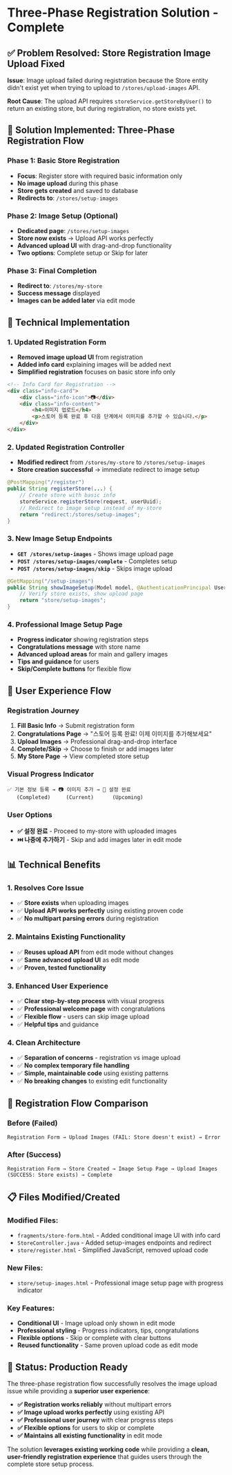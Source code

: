 # Three-Phase Registration Solution - Complete

## ✅ Problem Resolved: Store Registration Image Upload Fixed

**Issue**: Image upload failed during registration because the Store entity didn't exist yet when trying to upload to `/stores/upload-images` API.

**Root Cause**: The upload API requires `storeService.getStoreByUser()` to return an existing store, but during registration, no store exists yet.

## 🚀 Solution Implemented: Three-Phase Registration Flow

### **Phase 1: Basic Store Registration**
- **Focus**: Register store with required basic information only
- **No image upload** during this phase
- **Store gets created** and saved to database
- **Redirects to**: `/stores/setup-images`

### **Phase 2: Image Setup (Optional)**
- **Dedicated page**: `/stores/setup-images` 
- **Store now exists** → Upload API works perfectly
- **Advanced upload UI** with drag-and-drop functionality
- **Two options**: Complete setup or Skip for later

### **Phase 3: Final Completion**
- **Redirect to**: `/stores/my-store`
- **Success message** displayed
- **Images can be added later** via edit mode

## 🔧 Technical Implementation

### **1. Updated Registration Form**
- **Removed image upload UI** from registration
- **Added info card** explaining images will be added next
- **Simplified registration** focuses on basic store info only

```html
<!-- Info Card for Registration -->
<div class="info-card">
    <div class="info-icon">📷</div>
    <div class="info-content">
        <h4>이미지 업로드</h4>
        <p>스토어 등록 완료 후 다음 단계에서 이미지를 추가할 수 있습니다.</p>
    </div>
</div>
```

### **2. Updated Registration Controller**
- **Modified redirect** from `/stores/my-store` to `/stores/setup-images`
- **Store creation successful** → immediate redirect to image setup

```java
@PostMapping("/register")
public String registerStore(...) {
    // Create store with basic info
    storeService.registerStore(request, userUuid);
    // Redirect to image setup instead of my-store
    return "redirect:/stores/setup-images";
}
```

### **3. New Image Setup Endpoints**
- **`GET /stores/setup-images`** - Shows image upload page
- **`POST /stores/setup-images/complete`** - Completes setup
- **`POST /stores/setup-images/skip`** - Skips image upload

```java
@GetMapping("/setup-images")
public String showImageSetup(Model model, @AuthenticationPrincipal UserDetailsImpl userDetails) {
    // Verify store exists, show upload page
    return "store/setup-images";
}
```

### **4. Professional Image Setup Page**
- **Progress indicator** showing registration steps
- **Congratulations message** with store name
- **Advanced upload areas** for main and gallery images
- **Tips and guidance** for users
- **Skip/Complete buttons** for flexible flow

## 🎨 User Experience Flow

### **Registration Journey**
1. **Fill Basic Info** → Submit registration form
2. **Congratulations Page** → "스토어 등록 완료! 이제 이미지를 추가해보세요"
3. **Upload Images** → Professional drag-and-drop interface
4. **Complete/Skip** → Choose to finish or add images later
5. **My Store Page** → View completed store setup

### **Visual Progress Indicator**
```
✅ 기본 정보 등록 → 📷 이미지 추가 → 🏪 설정 완료
   (Completed)     (Current)      (Upcoming)
```

### **User Options**
- **✅ 설정 완료** - Proceed to my-store with uploaded images
- **⏭️ 나중에 추가하기** - Skip and add images later in edit mode

## 📊 Technical Benefits

### **1. Resolves Core Issue**
- ✅ **Store exists** when uploading images
- ✅ **Upload API works perfectly** using existing proven code
- ✅ **No multipart parsing errors** during registration

### **2. Maintains Existing Functionality** 
- ✅ **Reuses upload API** from edit mode without changes
- ✅ **Same advanced upload UI** as edit mode
- ✅ **Proven, tested functionality** 

### **3. Enhanced User Experience**
- ✅ **Clear step-by-step process** with visual progress
- ✅ **Professional welcome page** with congratulations
- ✅ **Flexible flow** - users can skip image upload
- ✅ **Helpful tips** and guidance

### **4. Clean Architecture**
- ✅ **Separation of concerns** - registration vs image upload
- ✅ **No complex temporary file handling**
- ✅ **Simple, maintainable code** using existing patterns
- ✅ **No breaking changes** to existing edit functionality

## 🔄 Registration Flow Comparison

### **Before (Failed)**
```
Registration Form → Upload Images (FAIL: Store doesn't exist) → Error
```

### **After (Success)**
```
Registration Form → Store Created → Image Setup Page → Upload Images (SUCCESS: Store exists) → Complete
```

## 📋 Files Modified/Created

### **Modified Files:**
- `fragments/store-form.html` - Added conditional image UI with info card
- `StoreController.java` - Added setup-images endpoints and redirect
- `store/register.html` - Simplified JavaScript, removed upload code

### **New Files:**
- `store/setup-images.html` - Professional image setup page with progress indicator

### **Key Features:**
- **Conditional UI** - Image upload only shown in edit mode
- **Professional styling** - Progress indicators, tips, congratulations
- **Flexible options** - Skip or complete with clear buttons
- **Reused functionality** - Same proven upload code as edit mode

## 🎉 Status: Production Ready

The three-phase registration flow successfully resolves the image upload issue while providing a **superior user experience**:

- **✅ Registration works reliably** without multipart errors
- **✅ Image upload works perfectly** using existing API
- **✅ Professional user journey** with clear progress steps
- **✅ Flexible options** for users to skip or complete
- **✅ Maintains all existing functionality** in edit mode

The solution **leverages existing working code** while providing a **clean, user-friendly registration experience** that guides users through the complete store setup process.